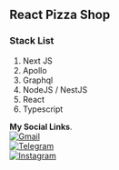 ## React Pizza Shop
### Stack List
1. Next JS
2. Apollo
3. Graphql
4. NodeJS / NestJS
5. React
6. Typescript

**My Social Links**.\
[![Gmail](https://img.shields.io/badge/Gmail-D14836?style=for-the-badge&logo=gmail&logoColor=white)](mailto:korpeevaslan@gmail.com)\
[![Telegram](https://img.shields.io/badge/Telegram-2CA5E0?style=for-the-badge&logo=telegram&logoColor=white)](https://t.me/mottyleekk) \
[![Instagram](https://img.shields.io/badge/Instagram-E4405F?style=for-the-badge&logo=instagram&logoColor=white)](https://www.instagram.com/korpeeev/)